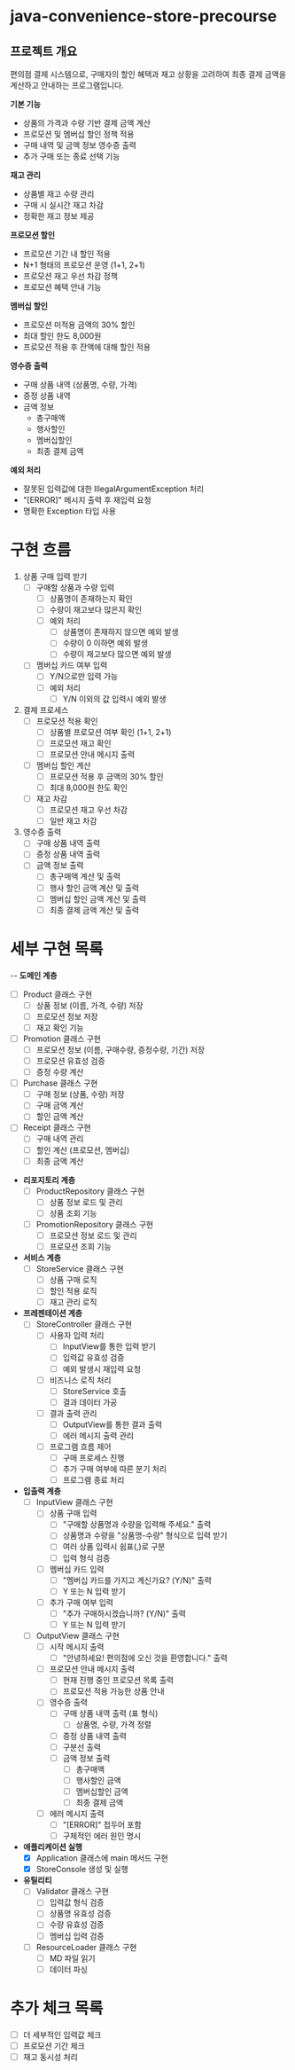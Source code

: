 # java-convenience-store-precourse

## 프로젝트 개요

편의점 결제 시스템으로, 구매자의 할인 혜택과 재고 상황을 고려하여 최종 결제 금액을 계산하고 안내하는 프로그램입니다.

**기본 기능**
- 상품의 가격과 수량 기반 결제 금액 계산
- 프로모션 및 멤버십 할인 정책 적용
- 구매 내역 및 금액 정보 영수증 출력
- 추가 구매 또는 종료 선택 기능

**재고 관리**
- 상품별 재고 수량 관리
- 구매 시 실시간 재고 차감
- 정확한 재고 정보 제공

**프로모션 할인**
- 프로모션 기간 내 할인 적용
- N+1 형태의 프로모션 운영 (1+1, 2+1)
- 프로모션 재고 우선 차감 정책
- 프로모션 혜택 안내 기능

**멤버십 할인**
- 프로모션 미적용 금액의 30% 할인
- 최대 할인 한도 8,000원
- 프로모션 적용 후 잔액에 대해 할인 적용

**영수증 출력**
- 구매 상품 내역 (상품명, 수량, 가격)
- 증정 상품 내역
- 금액 정보
  - 총구매액
  - 행사할인
  - 멤버십할인
  - 최종 결제 금액

**예외 처리**
- 잘못된 입력값에 대한 IllegalArgumentException 처리
- "[ERROR]" 메시지 출력 후 재입력 요청
- 명확한 Exception 타입 사용


# 구현 흐름

1. 상품 구매 입력 받기
    - [ ] 구매할 상품과 수량 입력
        - [ ] 상품명이 존재하는지 확인
        - [ ] 수량이 재고보다 많은지 확인
        - [ ] 예외 처리
            - [ ] 상품명이 존재하지 않으면 예외 발생
            - [ ] 수량이 0 이하면 예외 발생
            - [ ] 수량이 재고보다 많으면 예외 발생
    - [ ] 멤버십 카드 여부 입력
        - [ ] Y/N으로만 입력 가능
        - [ ] 예외 처리
            - [ ] Y/N 이외의 값 입력시 예외 발생

2. 결제 프로세스
    - [ ] 프로모션 적용 확인
        - [ ] 상품별 프로모션 여부 확인 (1+1, 2+1)
        - [ ] 프로모션 재고 확인
        - [ ] 프로모션 안내 메시지 출력
    - [ ] 멤버십 할인 계산
        - [ ] 프로모션 적용 후 금액의 30% 할인
        - [ ] 최대 8,000원 한도 확인
    - [ ] 재고 차감
        - [ ] 프로모션 재고 우선 차감
        - [ ] 일반 재고 차감

3. 영수증 출력
    - [ ] 구매 상품 내역 출력
    - [ ] 증정 상품 내역 출력
    - [ ] 금액 정보 출력
        - [ ] 총구매액 계산 및 출력
        - [ ] 행사 할인 금액 계산 및 출력
        - [ ] 멤버십 할인 금액 계산 및 출력
        - [ ] 최종 결제 금액 계산 및 출력

# 세부 구현 목록

-- **도메인 계층**
  - [ ] Product 클래스 구현
    - [ ] 상품 정보 (이름, 가격, 수량) 저장
    - [ ] 프로모션 정보 저장
    - [ ] 재고 확인 기능
  - [ ] Promotion 클래스 구현
    - [ ] 프로모션 정보 (이름, 구매수량, 증정수량, 기간) 저장
    - [ ] 프로모션 유효성 검증
    - [ ] 증정 수량 계산
  - [ ] Purchase 클래스 구현
    - [ ] 구매 정보 (상품, 수량) 저장
    - [ ] 구매 금액 계산
    - [ ] 할인 금액 계산
  - [ ] Receipt 클래스 구현
    - [ ] 구매 내역 관리
    - [ ] 할인 계산 (프로모션, 멤버십)
    - [ ] 최종 금액 계산

- **리포지토리 계층**
  - [ ] ProductRepository 클래스 구현
    - [ ] 상품 정보 로드 및 관리
    - [ ] 상품 조회 기능
  - [ ] PromotionRepository 클래스 구현
    - [ ] 프로모션 정보 로드 및 관리
    - [ ] 프로모션 조회 기능

- **서비스 계층**
  - [ ] StoreService 클래스 구현
    - [ ] 상품 구매 로직
    - [ ] 할인 적용 로직
    - [ ] 재고 관리 로직

- **프레젠테이션 계층**
  - [ ] StoreController 클래스 구현
    - [ ] 사용자 입력 처리
      - [ ] InputView를 통한 입력 받기
      - [ ] 입력값 유효성 검증
      - [ ] 예외 발생시 재입력 요청
    - [ ] 비즈니스 로직 처리
      - [ ] StoreService 호출
      - [ ] 결과 데이터 가공
    - [ ] 결과 출력 관리
      - [ ] OutputView를 통한 결과 출력
      - [ ] 에러 메시지 출력 관리
    - [ ] 프로그램 흐름 제어
      - [ ] 구매 프로세스 진행
      - [ ] 추가 구매 여부에 따른 분기 처리
      - [ ] 프로그램 종료 처리

- **입출력 계층**
  - [ ] InputView 클래스 구현
    - [ ] 상품 구매 입력
      - [ ] "구매할 상품명과 수량을 입력해 주세요." 출력
      - [ ] 상품명과 수량을 "상품명-수량" 형식으로 입력 받기
      - [ ] 여러 상품 입력시 쉼표(,)로 구분
      - [ ] 입력 형식 검증
    - [ ] 멤버십 카드 입력
      - [ ] "멤버십 카드를 가지고 계신가요? (Y/N)" 출력
      - [ ] Y 또는 N 입력 받기
    - [ ] 추가 구매 여부 입력
      - [ ] "추가 구매하시겠습니까? (Y/N)" 출력
      - [ ] Y 또는 N 입력 받기

  - [ ] OutputView 클래스 구현
    - [ ] 시작 메시지 출력
      - [ ] "안녕하세요! 편의점에 오신 것을 환영합니다." 출력
    - [ ] 프로모션 안내 메시지 출력
      - [ ] 현재 진행 중인 프로모션 목록 출력
      - [ ] 프로모션 적용 가능한 상품 안내
    - [ ] 영수증 출력
      - [ ] 구매 상품 내역 출력 (표 형식)
        - [ ] 상품명, 수량, 가격 정렬
      - [ ] 증정 상품 내역 출력
      - [ ] 구분선 출력
      - [ ] 금액 정보 출력
        - [ ] 총구매액
        - [ ] 행사할인 금액
        - [ ] 멤버십할인 금액
        - [ ] 최종 결제 금액
    - [ ] 에러 메시지 출력
      - [ ] "[ERROR]" 접두어 포함
      - [ ] 구체적인 에러 원인 명시

- **애플리케이션 실행**
  - [x] Application 클래스에 main 메서드 구현
  - [x] StoreConsole 생성 및 실행

- **유틸리티**
  - [ ] Validator 클래스 구현
    - [ ] 입력값 형식 검증
    - [ ] 상품명 유효성 검증
    - [ ] 수량 유효성 검증
    - [ ] 멤버십 입력 검증
  - [ ] ResourceLoader 클래스 구현
    - [ ] MD 파일 읽기
    - [ ] 데이터 파싱

# 추가 체크 목록
- [ ] 더 세부적인 입력값 체크
- [ ] 프로모션 기간 체크
- [ ] 재고 동시성 처리